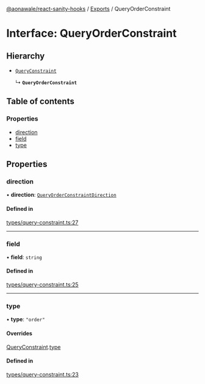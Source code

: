 [@aonawale/react-sanity-hooks](../README.md) / [Exports](../modules.md) / QueryOrderConstraint

# Interface: QueryOrderConstraint

## Hierarchy

- [`QueryConstraint`](QueryConstraint.md)

  ↳ **`QueryOrderConstraint`**

## Table of contents

### Properties

- [direction](QueryOrderConstraint.md#direction)
- [field](QueryOrderConstraint.md#field)
- [type](QueryOrderConstraint.md#type)

## Properties

### direction

• **direction**: [`QueryOrderConstraintDirection`](../modules.md#queryorderconstraintdirection)

#### Defined in

[types/query-constraint.ts:27](https://github.com/aonawale/react-sanity-hooks/blob/448901d/src/types/query-constraint.ts#L27)

___

### field

• **field**: `string`

#### Defined in

[types/query-constraint.ts:25](https://github.com/aonawale/react-sanity-hooks/blob/448901d/src/types/query-constraint.ts#L25)

___

### type

• **type**: ``"order"``

#### Overrides

[QueryConstraint](QueryConstraint.md).[type](QueryConstraint.md#type)

#### Defined in

[types/query-constraint.ts:23](https://github.com/aonawale/react-sanity-hooks/blob/448901d/src/types/query-constraint.ts#L23)
